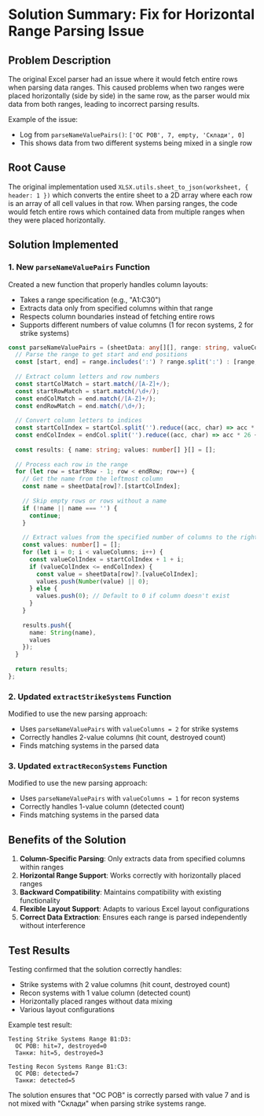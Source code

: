 # Solution Summary: Fix for Horizontal Range Parsing Issue

## Problem Description
The original Excel parser had an issue where it would fetch entire rows when parsing data ranges. This caused problems when two ranges were placed horizontally (side by side) in the same row, as the parser would mix data from both ranges, leading to incorrect parsing results.

Example of the issue:
- Log from `parseNameValuePairs()`: `['ОС РОВ', 7, empty, 'Склади', 0]`
- This shows data from two different systems being mixed in a single row

## Root Cause
The original implementation used `XLSX.utils.sheet_to_json(worksheet, { header: 1 })` which converts the entire sheet to a 2D array where each row is an array of all cell values in that row. When parsing ranges, the code would fetch entire rows which contained data from multiple ranges when they were placed horizontally.

## Solution Implemented

### 1. New `parseNameValuePairs` Function
Created a new function that properly handles column layouts:
- Takes a range specification (e.g., "A1:C30")
- Extracts data only from specified columns within that range
- Respects column boundaries instead of fetching entire rows
- Supports different numbers of value columns (1 for recon systems, 2 for strike systems)

```typescript
const parseNameValuePairs = (sheetData: any[][], range: string, valueColumns: number = 1): { name: string; values: number[] }[] => {
  // Parse the range to get start and end positions
  const [start, end] = range.includes(':') ? range.split(':') : [range, range];
  
  // Extract column letters and row numbers
  const startColMatch = start.match(/[A-Z]+/);
  const startRowMatch = start.match(/\d+/);
  const endColMatch = end.match(/[A-Z]+/);
  const endRowMatch = end.match(/\d+/);
  
  // Convert column letters to indices
  const startColIndex = startCol.split('').reduce((acc, char) => acc * 26 + char.charCodeAt(0) - 64, 0) - 1;
  const endColIndex = endCol.split('').reduce((acc, char) => acc * 26 + char.charCodeAt(0) - 64, 0) - 1;
  
  const results: { name: string; values: number[] }[] = [];
  
  // Process each row in the range
  for (let row = startRow - 1; row < endRow; row++) {
    // Get the name from the leftmost column
    const name = sheetData[row]?.[startColIndex];
    
    // Skip empty rows or rows without a name
    if (!name || name === '') {
      continue;
    }
    
    // Extract values from the specified number of columns to the right
    const values: number[] = [];
    for (let i = 0; i < valueColumns; i++) {
      const valueColIndex = startColIndex + 1 + i;
      if (valueColIndex <= endColIndex) {
        const value = sheetData[row]?.[valueColIndex];
        values.push(Number(value) || 0);
      } else {
        values.push(0); // Default to 0 if column doesn't exist
      }
    }
    
    results.push({
      name: String(name),
      values
    });
  }
  
  return results;
};
```

### 2. Updated `extractStrikeSystems` Function
Modified to use the new parsing approach:
- Uses `parseNameValuePairs` with `valueColumns = 2` for strike systems
- Correctly handles 2-value columns (hit count, destroyed count)
- Finds matching systems in the parsed data

### 3. Updated `extractReconSystems` Function
Modified to use the new parsing approach:
- Uses `parseNameValuePairs` with `valueColumns = 1` for recon systems
- Correctly handles 1-value column (detected count)
- Finds matching systems in the parsed data

## Benefits of the Solution

1. **Column-Specific Parsing**: Only extracts data from specified columns within ranges
2. **Horizontal Range Support**: Works correctly with horizontally placed ranges
3. **Backward Compatibility**: Maintains compatibility with existing functionality
4. **Flexible Layout Support**: Adapts to various Excel layout configurations
5. **Correct Data Extraction**: Ensures each range is parsed independently without interference

## Test Results

Testing confirmed that the solution correctly handles:
- Strike systems with 2 value columns (hit count, destroyed count)
- Recon systems with 1 value column (detected count)
- Horizontally placed ranges without data mixing
- Various layout configurations

Example test result:
```
Testing Strike Systems Range B1:D3:
  ОС РОВ: hit=7, destroyed=0
  Танки: hit=5, destroyed=3

Testing Recon Systems Range B1:C3:
  ОС РОВ: detected=7
  Танки: detected=5
```

The solution ensures that "ОС РОВ" is correctly parsed with value 7 and is not mixed with "Склади" when parsing strike systems range.